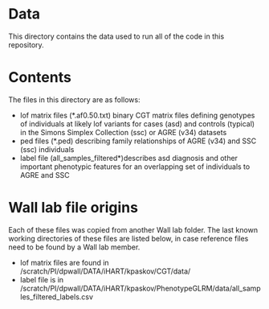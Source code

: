 # Data

This directory contains the data used to run all of the code in this repository.

# Contents

The files in this directory are as follows:

- lof matrix files (*.af0.50.txt) binary CGT matrix files defining genotypes of individuals at likely lof variants for cases (asd) and controls (typical) in the Simons Simplex Collection (ssc) or AGRE (v34) datasets
- ped files (*.ped) describing family relationships of AGRE (v34) and SSC (ssc) individuals 
- label file (all_samples_filtered*)describes asd diagnosis and other important phenotypic features for an overlapping set of individuals to AGRE and SSC

# Wall lab file origins

Each of these files was copied from another Wall lab folder.  The last known working directories of these files are listed below, in case reference files need to be found by a Wall lab member.

- lof matrix files are found in /scratch/PI/dpwall/DATA/iHART/kpaskov/CGT/data/
- label file is in /scratch/PI/dpwall/DATA/iHART/kpaskov/PhenotypeGLRM/data/all_samples_filtered_labels.csv
